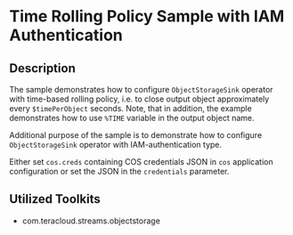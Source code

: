 # Time Rolling Policy Sample with IAM Authentication

## Description
The sample demonstrates how to configure `ObjectStorageSink` operator with time-based rolling policy,
i.e. to close output object approximately every `$timePerObject` seconds. 
Note, that in addition, the example demonstrates how to use `%TIME` 
variable in the output object name. 

Additional purpose of the sample is 
to demonstrate how to configure `ObjectStorageSink` operator 
with IAM-authentication type.

Either set `cos.creds` containing COS credentials JSON in `cos` application configuration or set the JSON in the `credentials` parameter.

## Utilized Toolkits
 - com.teracloud.streams.objectstorage
